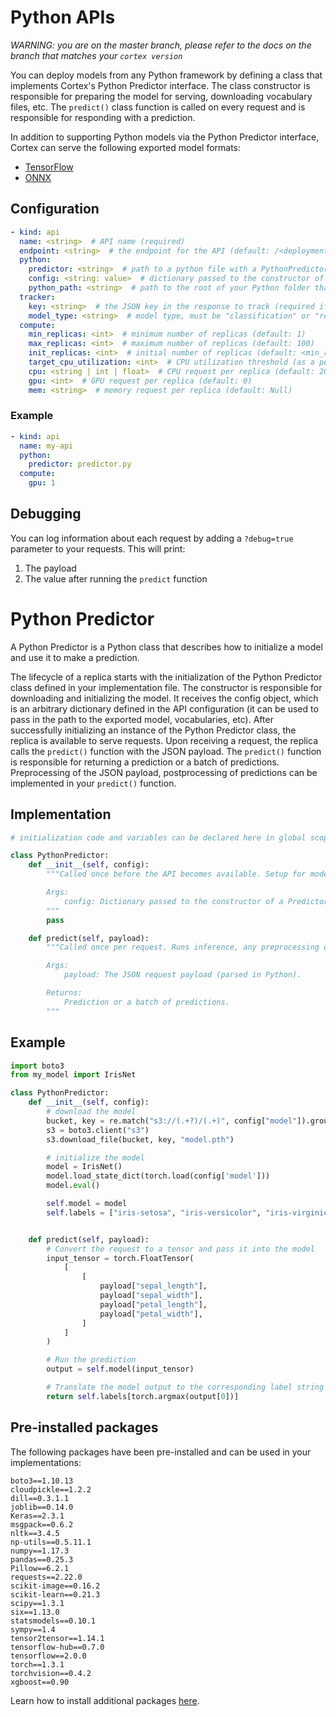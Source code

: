 # Python APIs

_WARNING: you are on the master branch, please refer to the docs on the branch that matches your `cortex version`_

You can deploy models from any Python framework by defining a class that implements Cortex's Python Predictor interface. The class constructor is responsible for preparing the model for serving, downloading vocabulary files, etc. The `predict()` class function is called on every request and is responsible for responding with a prediction.

In addition to supporting Python models via the Python Predictor interface, Cortex can serve the following exported model formats:

- [TensorFlow](tensorflow.md)
- [ONNX](onnx.md)

## Configuration

```yaml
- kind: api
  name: <string>  # API name (required)
  endpoint: <string>  # the endpoint for the API (default: /<deployment_name>/<api_name>)
  python:
    predictor: <string>  # path to a python file with a PythonPredictor class definition, relative to the Cortex root (required)
    config: <string: value>  # dictionary passed to the constructor of a Predictor
    python_path: <string>  # path to the root of your Python folder that will be appended to PYTHONPATH (default: folder containing cortex.yaml)
  tracker:
    key: <string>  # the JSON key in the response to track (required if the response payload is a JSON object)
    model_type: <string>  # model type, must be "classification" or "regression" (required)
  compute:
    min_replicas: <int>  # minimum number of replicas (default: 1)
    max_replicas: <int>  # maximum number of replicas (default: 100)
    init_replicas: <int>  # initial number of replicas (default: <min_replicas>)
    target_cpu_utilization: <int>  # CPU utilization threshold (as a percentage) to trigger scaling (default: 80)
    cpu: <string | int | float>  # CPU request per replica (default: 200m)
    gpu: <int>  # GPU request per replica (default: 0)
    mem: <string>  # memory request per replica (default: Null)
```

### Example

```yaml
- kind: api
  name: my-api
  python:
    predictor: predictor.py
  compute:
    gpu: 1
```

## Debugging

You can log information about each request by adding a `?debug=true` parameter to your requests. This will print:

1. The payload
2. The value after running the `predict` function

# Python Predictor

A Python Predictor is a Python class that describes how to initialize a model and use it to make a prediction.

The lifecycle of a replica starts with the initialization of the Python Predictor class defined in your implementation file. The constructor is responsible for downloading and initializing the model. It receives the config object, which is an arbitrary dictionary defined in the API configuration (it can be used to pass in the path to the exported model, vocabularies, etc). After successfully initializing an instance of the Python Predictor class, the replica is available to serve requests. Upon receiving a request, the replica calls the `predict()` function with the JSON payload. The `predict()` function is responsible for returning a prediction or a batch of predictions. Preprocessing of the JSON payload, postprocessing of predictions can be implemented in your `predict()` function.

## Implementation

```python
# initialization code and variables can be declared here in global scope

class PythonPredictor:
    def __init__(self, config):
        """Called once before the API becomes available. Setup for model serving such as downloading/initializing the model or downloading vocabulary can be done here. Required.

        Args:
            config: Dictionary passed to the constructor of a Predictor.
        """
        pass

    def predict(self, payload):
        """Called once per request. Runs inference, any preprocessing of the request payload, and postprocessing of the inference output. Required.

        Args:
            payload: The JSON request payload (parsed in Python).

        Returns:
            Prediction or a batch of predictions.
        """
```

## Example

```python
import boto3
from my_model import IrisNet

class PythonPredictor:
    def __init__(self, config):
        # download the model
        bucket, key = re.match("s3://(.+?)/(.+)", config["model"]).groups()
        s3 = boto3.client("s3")
        s3.download_file(bucket, key, "model.pth")

        # initialize the model
        model = IrisNet()
        model.load_state_dict(torch.load(config['model']))
        model.eval()

        self.model = model
        self.labels = ["iris-setosa", "iris-versicolor", "iris-virginica"]


    def predict(self, payload):
        # Convert the request to a tensor and pass it into the model
        input_tensor = torch.FloatTensor(
            [
                [
                    payload["sepal_length"],
                    payload["sepal_width"],
                    payload["petal_length"],
                    payload["petal_width"],
                ]
            ]
        )

        # Run the prediction
        output = self.model(input_tensor)

        # Translate the model output to the corresponding label string
        return self.labels[torch.argmax(output[0])]
```

## Pre-installed packages

The following packages have been pre-installed and can be used in your implementations:

```text
boto3==1.10.13
cloudpickle==1.2.2
dill==0.3.1.1
joblib==0.14.0
Keras==2.3.1
msgpack==0.6.2
nltk==3.4.5
np-utils==0.5.11.1
numpy==1.17.3
pandas==0.25.3
Pillow==6.2.1
requests==2.22.0
scikit-image==0.16.2
scikit-learn==0.21.3
scipy==1.3.1
six==1.13.0
statsmodels==0.10.1
sympy==1.4
tensor2tensor==1.14.1
tensorflow-hub==0.7.0
tensorflow==2.0.0
torch==1.3.1
torchvision==0.4.2
xgboost==0.90
```

Learn how to install additional packages [here](../dependency-management/python-packages.md).
